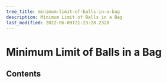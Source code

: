 ```yaml
---
tree_title: minimum-limit-of-balls-in-a-bag
description: Minimum Limit of Balls in a Bag
last_modified: 2022-06-09T21:23:28.2328
---
```


# Minimum Limit of Balls in a Bag

## Contents
